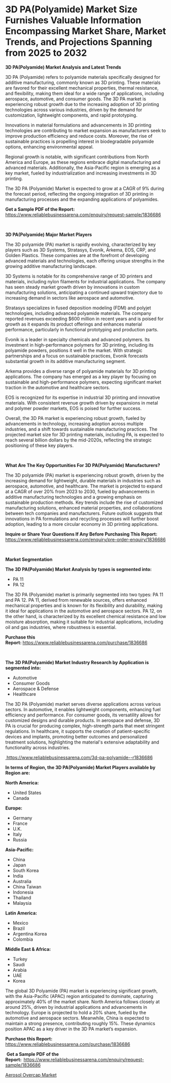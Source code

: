 <p><h1>3D PA(Polyamide) Market Size Furnishes Valuable Information Encompassing Market Share, Market Trends, and Projections Spanning from 2025 to 2032</h1></p><p><strong>3D PA(Polyamide) Market Analysis and Latest Trends</strong></p>
<p><p>3D PA (Polyamide) refers to polyamide materials specifically designed for additive manufacturing, commonly known as 3D printing. These materials are favored for their excellent mechanical properties, thermal resistance, and flexibility, making them ideal for a wide range of applications, including aerospace, automotive, and consumer goods. The 3D PA market is experiencing robust growth due to the increasing adoption of 3D printing technologies across various industries, driven by the demand for customization, lightweight components, and rapid prototyping.</p><p>Innovations in material formulations and advancements in 3D printing technologies are contributing to market expansion as manufacturers seek to improve production efficiency and reduce costs. Moreover, the rise of sustainable practices is propelling interest in biodegradable polyamide options, enhancing environmental appeal. </p><p>Regional growth is notable, with significant contributions from North America and Europe, as these regions embrace digital manufacturing and advanced materials. Additionally, the Asia-Pacific region is emerging as a key market, fueled by industrialization and increasing investments in 3D printing.</p><p>The 3D PA (Polyamide) Market is expected to grow at a CAGR of 9% during the forecast period, reflecting the ongoing integration of 3D printing in manufacturing processes and the expanding applications of polyamides.</p></p>
<p><strong>Get a Sample PDF of the Report:&nbsp;</strong> <a href="https://www.reliablebusinessarena.com/enquiry/request-sample/1836686?utm_campaign=2518&utm_medium=2&utm_source=Github&utm_content=ia&utm_term=26032025&utm_id=3d-papolyamide">https://www.reliablebusinessarena.com/enquiry/request-sample/1836686</a></p>
<p>&nbsp;</p>
<p><strong>3D PA(Polyamide) Major Market Players</strong></p>
<p><p>The 3D polyamide (PA) market is rapidly evolving, characterized by key players such as 3D Systems, Stratasys, Evonik, Arkema, EOS, CRP, and Golden Plastics. These companies are at the forefront of developing advanced materials and technologies, each offering unique strengths in the growing additive manufacturing landscape.</p><p>3D Systems is notable for its comprehensive range of 3D printers and materials, including nylon filaments for industrial applications. The company has seen steady market growth driven by innovations in custom manufacturing solutions, anticipating a continued upward trajectory due to increasing demand in sectors like aerospace and automotive.</p><p>Stratasys specializes in fused deposition modeling (FDM) and polyjet technologies, including advanced polyamide materials. The company reported revenues exceeding $600 million in recent years and is poised for growth as it expands its product offerings and enhances material performance, particularly in functional prototyping and production parts.</p><p>Evonik is a leader in specialty chemicals and advanced polymers. Its investment in high-performance polymers for 3D printing, including its polyamide powders, positions it well in the market. With strategic partnerships and a focus on sustainable practices, Evonik forecasts substantial growth in its additive manufacturing segment.</p><p>Arkema provides a diverse range of polyamide materials for 3D printing applications. The company has emerged as a key player by focusing on sustainable and high-performance polymers, expecting significant market traction in the automotive and healthcare sectors.</p><p>EOS is recognized for its expertise in industrial 3D printing and innovative materials. With consistent revenue growth driven by expansions in metal and polymer powder markets, EOS is poised for further success.</p><p>Overall, the 3D PA market is experiencing robust growth, fueled by advancements in technology, increasing adoption across multiple industries, and a shift towards sustainable manufacturing practices. The projected market size for 3D printing materials, including PA, is expected to reach several billion dollars by the mid-2020s, reflecting the strategic positioning of these key players.</p></p>
<p>&nbsp;</p>
<p><strong>What Are The Key Opportunities For 3D PA(Polyamide) Manufacturers?</strong></p>
<p><p>The 3D polyamide (PA) market is experiencing robust growth, driven by the increasing demand for lightweight, durable materials in industries such as aerospace, automotive, and healthcare. The market is projected to expand at a CAGR of over 20% from 2023 to 2030, fueled by advancements in additive manufacturing technologies and a growing emphasis on sustainable production methods. Key trends include the rise of customized manufacturing solutions, enhanced material properties, and collaborations between tech companies and manufacturers. Future outlook suggests that innovations in PA formulations and recycling processes will further boost adoption, leading to a more circular economy in 3D printing applications.</p></p>
<p><strong>Inquire or Share Your Questions If Any Before Purchasing This Report:</strong> <a href="https://www.reliablebusinessarena.com/enquiry/pre-order-enquiry/1836686?utm_campaign=2518&utm_medium=2&utm_source=Github&utm_content=ia&utm_term=26032025&utm_id=3d-papolyamide">https://www.reliablebusinessarena.com/enquiry/pre-order-enquiry/1836686</a></p>
<p>&nbsp;</p>
<p><strong>Market Segmentation</strong></p>
<p><strong>The 3D PA(Polyamide) Market Analysis by types is segmented into:</strong></p>
<p><ul><li>PA 11</li><li>PA 12</li></ul></p>
<p><p>The 3D PA (Polyamide) market is primarily segmented into two types: PA 11 and PA 12. PA 11, derived from renewable sources, offers enhanced mechanical properties and is known for its flexibility and durability, making it ideal for applications in the automotive and aerospace sectors. PA 12, on the other hand, is characterized by its excellent chemical resistance and low moisture absorption, making it suitable for industrial applications, including oil and gas industries, where robustness is essential.</p></p>
<p><strong>Purchase this Report:&nbsp;</strong><a href="https://www.reliablebusinessarena.com/purchase/1836686?utm_campaign=2518&utm_medium=2&utm_source=Github&utm_content=ia&utm_term=26032025&utm_id=3d-papolyamide">https://www.reliablebusinessarena.com/purchase/1836686</a></p>
<p>&nbsp;</p>
<p><strong>The 3D PA(Polyamide) Market Industry Research by Application is segmented into:</strong></p>
<p><ul><li>Automotive</li><li>Consumer Goods</li><li>Aerospace & Defense</li><li>Healthcare</li></ul></p>
<p><p>The 3D PA (Polyamide) market serves diverse applications across various sectors. In automotive, it enables lightweight components, enhancing fuel efficiency and performance. For consumer goods, its versatility allows for customized designs and durable products. In aerospace and defense, 3D PA is crucial for producing complex, high-strength parts that meet stringent regulations. In healthcare, it supports the creation of patient-specific devices and implants, promoting better outcomes and personalized treatment solutions, highlighting the material's extensive adaptability and functionality across industries.</p></p>
<p><a href="https://www.reliablebusinessarena.com/3d-pa-polyamide--r1836686?utm_campaign=2518&utm_medium=2&utm_source=Github&utm_content=ia&utm_term=26032025&utm_id=3d-papolyamide">&nbsp;https://www.reliablebusinessarena.com/3d-pa-polyamide--r1836686</a></p>
<p><strong>In terms of Region, the 3D PA(Polyamide) Market Players available by Region are:</strong></p>
<p>
    <p> <strong> North America: </strong>
        <ul>
            <li>United States</li>
            <li>Canada</li>
        </ul>
        </p> 
    <p> <strong> Europe: </strong>
        <ul>
            <li>Germany</li>
            <li>France</li>
            <li>U.K.</li>
            <li>Italy</li>
            <li>Russia</li>
        </ul>
        </p> 
    <p> <strong> Asia-Pacific: </strong>
        <ul>
            <li>China</li>
            <li>Japan</li>
            <li>South Korea</li>
            <li>India</li>
            <li>Australia</li>
            <li>China Taiwan</li>
            <li>Indonesia</li>
            <li>Thailand</li>
            <li>Malaysia</li>
        </ul>
        </p> 
    <p> <strong> Latin America: </strong>
        <ul>
            <li>Mexico</li>
            <li>Brazil</li>
            <li>Argentina Korea</li>
            <li>Colombia</li>
        </ul>
        </p> 
    <p> <strong> Middle East & Africa: </strong>
        <ul>
            <li>Turkey</li>
            <li>Saudi</li>
            <li>Arabia</li>
            <li>UAE</li>
            <li>Korea</li>
        </ul>
    </p>
    </p>
<p><p>The global 3D Polyamide (PA) market is experiencing significant growth, with the Asia-Pacific (APAC) region anticipated to dominate, capturing approximately 40% of the market share. North America follows closely at around 25%, driven by industrial applications and advancements in technology. Europe is projected to hold a 20% share, fueled by the automotive and aerospace sectors. Meanwhile, China is expected to maintain a strong presence, contributing roughly 15%. These dynamics position APAC as a key driver in the 3D PA market’s expansion.</p></p>
<p><strong>Purchase this Report: </strong><a href="https://www.reliablebusinessarena.com/purchase/1836686?utm_campaign=2518&utm_medium=2&utm_source=Github&utm_content=ia&utm_term=26032025&utm_id=3d-papolyamide">https://www.reliablebusinessarena.com/purchase/1836686</a></p>
<p>&nbsp;<strong>Get a Sample PDF of the Report:&nbsp;&nbsp;</strong><a href="https://www.reliablebusinessarena.com/enquiry/request-sample/1836686?utm_campaign=2518&utm_medium=2&utm_source=Github&utm_content=ia&utm_term=26032025&utm_id=3d-papolyamide">https://www.reliablebusinessarena.com/enquiry/request-sample/1836686</a></p>
<p><strong></strong></p>
<p><p><a href="https://github.com/doganaqev/Market-Research-Report-List-1/blob/main/aerosol-overcap-market.md?utm_campaign=2518&utm_medium=2&utm_source=Github&utm_content=ia&utm_term=26032025&utm_id=3d-papolyamide">Aerosol Overcap Market</a></p></p>